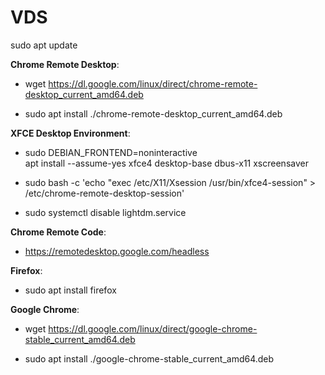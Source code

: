 # **VDS**

sudo apt update

**Chrome Remote Desktop**:

- wget https://dl.google.com/linux/direct/chrome-remote-desktop_current_amd64.deb

- sudo apt install ./chrome-remote-desktop_current_amd64.deb


**XFCE Desktop Environment**:

- sudo DEBIAN_FRONTEND=noninteractive \
     apt install --assume-yes xfce4 desktop-base dbus-x11 xscreensaver


- sudo bash -c 'echo "exec /etc/X11/Xsession /usr/bin/xfce4-session" > /etc/chrome-remote-desktop-session'
 
 
- sudo systemctl disable lightdm.service


**Chrome Remote Code**:

- https://remotedesktop.google.com/headless


**Firefox**:

- sudo apt install firefox

**Google Chrome**:

- wget https://dl.google.com/linux/direct/google-chrome-stable_current_amd64.deb

- sudo apt install ./google-chrome-stable_current_amd64.deb

